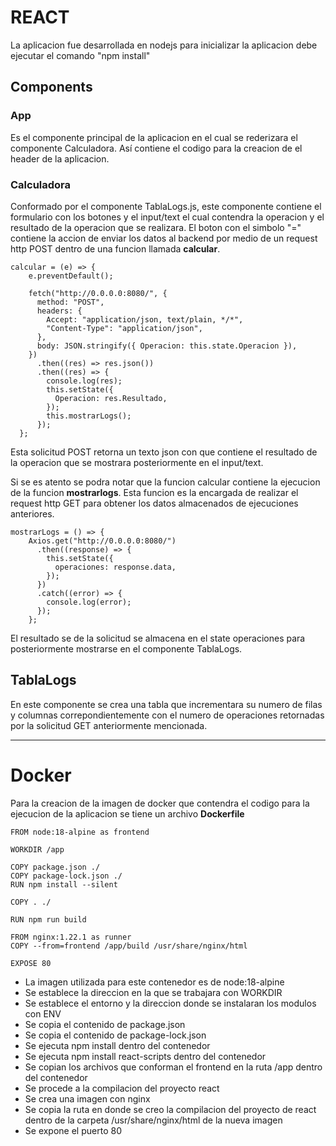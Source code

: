 # REACT
La aplicacion fue desarrollada en nodejs para inicializar la aplicacion debe ejecutar el comando "npm install"

## Components
### App
Es el componente principal de la aplicacion en el cual se rederizara el componente Calculadora. Así contiene el codigo para la creacion de el header de la aplicacion.

### Calculadora
Conformado por el componente TablaLogs.js, este componente contiene el formulario con los botones y el input/text el cual contendra la operacion y el resultado de la operacion que se realizara.
El boton con el simbolo "=" contiene la accion de enviar los datos al backend por medio de un request http POST dentro de una funcion llamada **calcular**. 

```
calcular = (e) => {
    e.preventDefault();

    fetch("http://0.0.0.0:8080/", {
      method: "POST",
      headers: {
        Accept: "application/json, text/plain, */*",
        "Content-Type": "application/json",
      },
      body: JSON.stringify({ Operacion: this.state.Operacion }),
    })
      .then((res) => res.json())
      .then((res) => {
        console.log(res);
        this.setState({
          Operacion: res.Resultado,
        });
        this.mostrarLogs();
      });
  };
```

Esta solicitud POST retorna un texto json con que contiene el resultado de la operacion que se mostrara posteriormente en el input/text.

Si se es atento se podra notar que la funcion calcular contiene la ejecucion de la funcion **mostrarlogs**. Esta funcion es la encargada de realizar el request http GET para obtener los datos almacenados de ejecuciones anteriores.

```
mostrarLogs = () => {
    Axios.get("http://0.0.0.0:8080/")
      .then((response) => {
        this.setState({
          operaciones: response.data,
        });
      })
      .catch((error) => {
        console.log(error);
      });
    };
```

El resultado se de la solicitud se almacena en el state operaciones para posteriormente mostrarse en el componente TablaLogs.

## TablaLogs
En este componente se crea una tabla que incrementara su numero de filas y columnas correpondientemente con el numero de operaciones retornadas por la solicitud GET anteriormente mencionada.

---
# Docker
Para la creacion de la imagen de docker que contendra el codigo para la ejecucion de la aplicacion se tiene un archivo **Dockerfile**

~~~
FROM node:18-alpine as frontend

WORKDIR /app

COPY package.json ./
COPY package-lock.json ./
RUN npm install --silent

COPY . ./

RUN npm run build

FROM nginx:1.22.1 as runner
COPY --from=frontend /app/build /usr/share/nginx/html

EXPOSE 80
~~~

- La imagen utilizada para este contenedor es de node:18-alpine
- Se establece la direccion en la que se trabajara con WORKDIR
- Se establece el entorno y la direccion donde se instalaran los modulos con ENV
- Se copia el contenido de package.json
- Se copia el contenido de package-lock.json
- Se ejecuta npm install dentro del contenedor
- Se ejecuta npm install react-scripts dentro del contenedor
- Se copian los archivos que conforman el frontend en la ruta /app dentro del contenedor 
- Se procede a la compilacion del proyecto react
- Se crea una imagen con nginx
- Se copia la ruta en donde se creo la compilacion del proyecto de react dentro de la carpeta /usr/share/nginx/html de la nueva imagen
- Se expone el puerto 80
